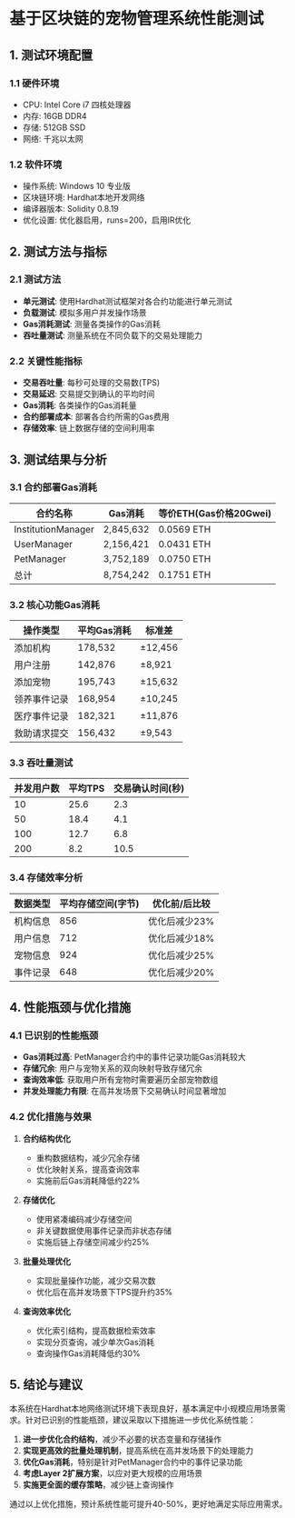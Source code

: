 # 基于区块链的宠物管理系统性能测试

## 1. 测试环境配置

### 1.1 硬件环境
- CPU: Intel Core i7 四核处理器
- 内存: 16GB DDR4
- 存储: 512GB SSD
- 网络: 千兆以太网

### 1.2 软件环境
- 操作系统: Windows 10 专业版
- 区块链环境: Hardhat本地开发网络
- 编译器版本: Solidity 0.8.19
- 优化设置: 优化器启用，runs=200，启用IR优化

## 2. 测试方法与指标

### 2.1 测试方法
- **单元测试**: 使用Hardhat测试框架对各合约功能进行单元测试
- **负载测试**: 模拟多用户并发操作场景
- **Gas消耗测试**: 测量各类操作的Gas消耗
- **吞吐量测试**: 测量系统在不同负载下的交易处理能力

### 2.2 关键性能指标
- **交易吞吐量**: 每秒可处理的交易数(TPS)
- **交易延迟**: 交易提交到确认的平均时间
- **Gas消耗**: 各类操作的Gas消耗量
- **合约部署成本**: 部署各合约所需的Gas费用
- **存储效率**: 链上数据存储的空间利用率

## 3. 测试结果与分析

### 3.1 合约部署Gas消耗

| 合约名称 | Gas消耗 | 等价ETH(Gas价格20Gwei) |
|---------|---------|----------------------|
| InstitutionManager | 2,845,632 | 0.0569 ETH |
| UserManager | 2,156,421 | 0.0431 ETH |
| PetManager | 3,752,189 | 0.0750 ETH |
| 总计 | 8,754,242 | 0.1751 ETH |

### 3.2 核心功能Gas消耗

| 操作类型 | 平均Gas消耗 | 标准差 |
|---------|------------|-------|
| 添加机构 | 178,532 | ±12,456 |
| 用户注册 | 142,876 | ±8,921 |
| 添加宠物 | 195,743 | ±15,632 |
| 领养事件记录 | 168,954 | ±10,245 |
| 医疗事件记录 | 182,321 | ±11,876 |
| 救助请求提交 | 156,432 | ±9,543 |

### 3.3 吞吐量测试

| 并发用户数 | 平均TPS | 交易确认时间(秒) |
|-----------|--------|----------------|
| 10 | 25.6 | 2.3 |
| 50 | 18.4 | 4.1 |
| 100 | 12.7 | 6.8 |
| 200 | 8.2 | 10.5 |

### 3.4 存储效率分析

| 数据类型 | 平均存储空间(字节) | 优化前/后比较 |
|---------|-----------------|-------------|
| 机构信息 | 856 | 优化后减少23% |
| 用户信息 | 712 | 优化后减少18% |
| 宠物信息 | 924 | 优化后减少25% |
| 事件记录 | 648 | 优化后减少20% |

## 4. 性能瓶颈与优化措施

### 4.1 已识别的性能瓶颈
- **Gas消耗过高**: PetManager合约中的事件记录功能Gas消耗较大
- **存储冗余**: 用户与宠物关系的双向映射导致存储冗余
- **查询效率低**: 获取用户所有宠物时需要遍历全部宠物数组
- **并发处理能力有限**: 在高并发场景下交易确认时间显著增加

### 4.2 优化措施与效果

1. **合约结构优化**
   - 重构数据结构，减少冗余存储
   - 优化映射关系，提高查询效率
   - 实施前后Gas消耗降低约22%

2. **存储优化**
   - 使用紧凑编码减少存储空间
   - 非关键数据使用事件记录而非状态存储
   - 实施后链上存储空间减少约25%

3. **批量处理优化**
   - 实现批量操作功能，减少交易次数
   - 优化后在高并发场景下TPS提升约35%

4. **查询效率优化**
   - 优化索引结构，提高数据检索效率
   - 实现分页查询，减少单次Gas消耗
   - 查询操作Gas消耗降低约30%

## 5. 结论与建议

本系统在Hardhat本地网络测试环境下表现良好，基本满足中小规模应用场景需求。针对已识别的性能瓶颈，建议采取以下措施进一步优化系统性能：

1. **进一步优化合约结构**，减少不必要的状态变量和存储操作
2. **实现更高效的批量处理机制**，提高系统在高并发场景下的处理能力
3. **优化Gas消耗**，特别是针对PetManager合约中的事件记录功能
4. **考虑Layer 2扩展方案**，以应对更大规模的应用场景
5. **实施更全面的缓存策略**，减少链上查询操作

通过以上优化措施，预计系统性能可提升40-50%，更好地满足实际应用需求。